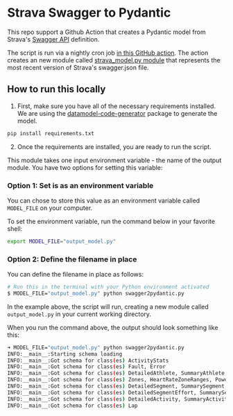 # Strava Swagger to Pydantic
This repo support a Github Action that creates a Pydantic model from 
Strava's [Swagger API](https://developers.strava.com/playground/) definition.

The script is run via a nightly cron job [in this GitHub action](https://github.com/stravalib/stravalib/blob/main/.github/workflows/check-strava-api.yml). The action creates an new module called  [strava_model.py module](https://github.com/stravalib/stravalib/blob/main/src/stravalib/strava_model.py) that represents the most recent version of Strava's swagger.json file.

## How to run this locally

1. First, make sure you have all of the necessary requirements installed. We are using the [datamodel-code-generator](https://docs.pydantic.dev/latest/integrations/datamodel_code_generator/) package to generate the model.

```bash
pip install requirements.txt
```

2. Once the requirements are installed, you are ready to run the script.

This module takes one input environment variable - the name of the 
output module. You have two options for setting this variable:

### Option 1: Set is as an environment variable 

You can chose to store this value as an environment variable called 
`MODEL_FILE` on your computer.

To set the environment variable, run the command below in your favorite shell:

```bash
export MODEL_FILE="output_model.py"
```

### Option 2: Define the filename in place 

You can define the filename in place as follows:

```bash
# Run this in the terminal with your Python environment activated
$ MODEL_FILE="output_model.py" python swagger2pydantic.py
```

In the example above, the script will run, creating a new module called
`output_model.py` in your current working directory.

When you run the command above, the output should look something like this:

```bash
➜ MODEL_FILE="output_model.py" python swagger2pydantic.py
INFO:__main__:Starting schema loading
INFO:__main__:Got schema for class(es) ActivityStats
INFO:__main__:Got schema for class(es) Fault, Error
INFO:__main__:Got schema for class(es) DetailedAthlete, SummaryAthlete, ClubAthlete, MetaAthlete
INFO:__main__:Got schema for class(es) Zones, HeartRateZoneRanges, PowerZoneRanges, ZoneRanges, ZoneRange, TimedZoneRange, TimedZoneDistribution, ActivityZone
INFO:__main__:Got schema for class(es) DetailedSegment, SummarySegment, ExplorerResponse, ExplorerSegment
INFO:__main__:Got schema for class(es) DetailedSegmentEffort, SummarySegmentEffort, SummaryPRSegmentEffort
INFO:__main__:Got schema for class(es) DetailedActivity, SummaryActivity, MetaActivity, UpdatableActivity, ClubActivity
INFO:__main__:Got schema for class(es) Lap
```


